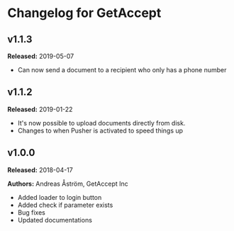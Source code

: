 # Changelog for GetAccept

## v1.1.3
**Released:** 2019-05-07
* Can now send a document to a recipient who only has a phone number

## v1.1.2
**Released:** 2019-01-22
* It's now possible to upload documents directly from disk.
* Changes to when Pusher is activated to speed things up

## v1.0.0
**Released:** 2018-04-17

**Authors:** Andreas Åström, GetAccept Inc

* Added loader to login button
* Added check if parameter exists
* Bug fixes
* Updated documentations